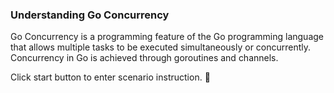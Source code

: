 ### Understanding Go Concurrency

Go Concurrency is a programming feature of the Go programming language that allows multiple tasks to be executed simultaneously or concurrently. Concurrency in Go is achieved through goroutines and channels.

Click start button to enter scenario instruction. 🚀  
